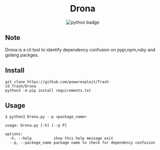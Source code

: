 <h1 align="center">Drona</h1>
<p align="center">
    <img src="https://img.shields.io/badge/python-v3-blue" alt="python badge">
</p>

## Note

Drona is a cli tool to identify dependency confusion on pypi,npm,ruby and golang packges. 

## Install

```
git clone https://github.com/powerexploit/Trash
cd Trash/Drona
python3 -m pip install requirements.txt
```

## Usage

```
$ python3 Drona.py --p <package_name>
```

```
usage: Drona.py [-h] [--p P] 

options:                                                                                                                            
  -h, --help          show this help message exit
  --p, --package_name package name to check for dependency confusion
``` 

